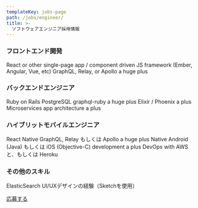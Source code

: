 ```yaml
---
templateKey: jobs-page
path: /jobs/engineer/
title: >-
  ソフトウェアエンジニア採用情報
---
```


### フロントエンド開発
React or other single-page app / component driven JS framework (Ember, Angular, Vue, etc)
GraphQL, Relay, or Apollo a huge plus

### バックエンドエンジニア
Ruby on Rails
PostgreSQL
graphql-ruby a huge plus
Elixir / Phoenix a plus
Microservices app architecture a plus

### ハイブリットモバイルエンジニア
React Native
GraphQL, Relay もしくは Apollo a huge plus
Native Android (Java) もしくは iOS (Objective-C) development a plus
DevOps with AWS と、もしくは Heroku

### その他のスキル
ElasticSearch
UI/UXデザインの経験（Sketchを使用）
<div class="text-center">
<a class="button is-medium is-primary is-outlined pl5 pr5" href="/contacts/">応募する</a>
</div>